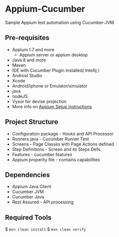 # Appium-Cucumber
Sample Appium test automation using Cucumber-JVM

## Pre-requisites
* Appium 1.7 and more
    * Appium server or appium desktop
* Java 8 and more
* Maven
* IDE with Cucumber Plugin installed( Intellij )
* Android Studio
* Xcode
* Android/iphone or Emulator/simulator
* java
* nodeJS
* Vysor for devise projection
* More info on [Appium Setup instructions](http://appium.io/slate/en/master/?ruby#running-appium-on-mac-os-x)

## Project Structure

* Configuration package - Hooks and API Processor
* Runners.java - Cucumber Runner Test
* Screens - Page Classes with Page Actions defined
* Step Definitions - Screen and its Steps Defs.
* Features - cucumber features
* Appium.properity file - contains capabilities

## Dependencies
* Appium Java Client
* Cucumber JVM
* Cucumber Java
* Rest Assured - API processing

## Required Tools

$ `mvn clean install`
$ `mvn clean verify`